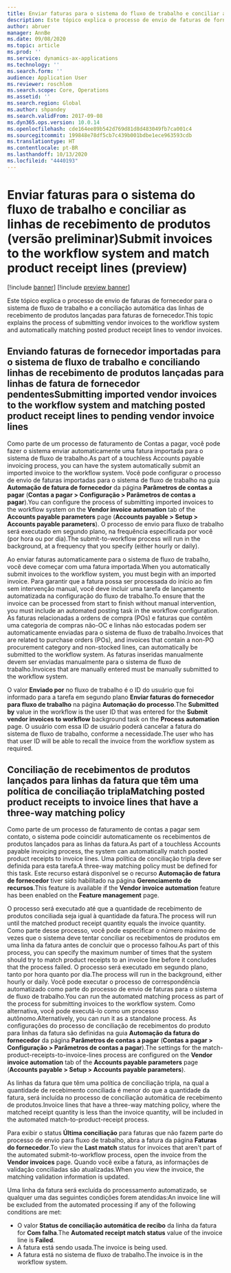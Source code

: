 ```yaml
---
title: Enviar faturas para o sistema do fluxo de trabalho e conciliar as linhas de recebimento de produtos (versão preliminar)
description: Este tópico explica o processo de envio de faturas de fornecedor para o sistema de fluxo de trabalho e a conciliação automática das linhas de recebimento de produtos lançadas para faturas de fornecedor.
author: abruer
manager: AnnBe
ms.date: 09/08/2020
ms.topic: article
ms.prod: ''
ms.service: dynamics-ax-applications
ms.technology: ''
ms.search.form: ''
audience: Application User
ms.reviewer: roschlom
ms.search.scope: Core, Operations
ms.assetid: ''
ms.search.region: Global
ms.author: shpandey
ms.search.validFrom: 2017-09-08
ms.dyn365.ops.version: 10.0.14
ms.openlocfilehash: cde164ee89b542d769d81d8d483049fb7ca001c4
ms.sourcegitcommit: 199848e78df5cb7c439b001bdbe1ece963593cdb
ms.translationtype: HT
ms.contentlocale: pt-BR
ms.lasthandoff: 10/13/2020
ms.locfileid: "4440193"
---
```

# <a name="submit-invoices-to-the-workflow-system-and-match-product-receipt-lines-preview"></a><span data-ttu-id="89f0a-103">Enviar faturas para o sistema do fluxo de trabalho e conciliar as linhas de recebimento de produtos (versão preliminar)</span><span class="sxs-lookup"><span data-stu-id="89f0a-103">Submit invoices to the workflow system and match product receipt lines (preview)</span></span>

[!include [banner](../includes/banner.md)]
[!include [preview banner](../includes/preview-banner.md)]

<span data-ttu-id="89f0a-104">Este tópico explica o processo de envio de faturas de fornecedor para o sistema de fluxo de trabalho e a conciliação automática das linhas de recebimento de produtos lançadas para faturas de fornecedor.</span><span class="sxs-lookup"><span data-stu-id="89f0a-104">This topic explains the process of submitting vendor invoices to the workflow system and automatically matching posted product receipt lines to vendor invoices.</span></span>

## <a name="submitting-imported-vendor-invoices-to-the-workflow-system-and-matching-posted-product-receipt-lines-to-pending-vendor-invoice-lines"></a><span data-ttu-id="89f0a-105">Enviando faturas de fornecedor importadas para o sistema de fluxo de trabalho e conciliando linhas de recebimento de produtos lançadas para linhas de fatura de fornecedor pendentes</span><span class="sxs-lookup"><span data-stu-id="89f0a-105">Submitting imported vendor invoices to the workflow system and matching posted product receipt lines to pending vendor invoice lines</span></span>

<span data-ttu-id="89f0a-106">Como parte de um processo de faturamento de Contas a pagar, você pode fazer o sistema enviar automaticamente uma fatura importada para o sistema de fluxo de trabalho.</span><span class="sxs-lookup"><span data-stu-id="89f0a-106">As part of a touchless Accounts payable invoicing process, you can have the system automatically submit an imported invoice to the workflow system.</span></span> <span data-ttu-id="89f0a-107">Você pode configurar o processo de envio de faturas importadas para o sistema de fluxo de trabalho na guia **Automação de fatura de fornecedor** da página **Parâmetros de contas a pagar** (**Contas a pagar \> Configuração \> Parâmetros de contas a pagar**).</span><span class="sxs-lookup"><span data-stu-id="89f0a-107">You can configure the process of submitting imported invoices to the workflow system on the **Vendor invoice automation** tab of the **Accounts payable parameters** page (**Accounts payable \> Setup \> Accounts payable parameters**).</span></span> <span data-ttu-id="89f0a-108">O processo de envio para fluxo de trabalho será executado em segundo plano, na frequência especificada por você (por hora ou por dia).</span><span class="sxs-lookup"><span data-stu-id="89f0a-108">The submit-to-workflow process will run in the background, at a frequency that you specify (either hourly or daily).</span></span>

<span data-ttu-id="89f0a-109">Ao enviar faturas automaticamente para o sistema de fluxo de trabalho, você deve começar com uma fatura importada.</span><span class="sxs-lookup"><span data-stu-id="89f0a-109">When you automatically submit invoices to the workflow system, you must begin with an imported invoice.</span></span> <span data-ttu-id="89f0a-110">Para garantir que a fatura possa ser processada do início ao fim sem intervenção manual, você deve incluir uma tarefa de lançamento automatizada na configuração do fluxo de trabalho.</span><span class="sxs-lookup"><span data-stu-id="89f0a-110">To ensure that the invoice can be processed from start to finish without manual intervention, you must include an automated posting task in the workflow configuration.</span></span> <span data-ttu-id="89f0a-111">As faturas relacionadas a ordens de compra (POs) e faturas que contêm uma categoria de compras não-OC e linhas não estocadas podem ser automaticamente enviadas para o sistema de fluxo de trabalho.</span><span class="sxs-lookup"><span data-stu-id="89f0a-111">Invoices that are related to purchase orders (POs), and invoices that contain a non-PO procurement category and non-stocked lines, can automatically be submitted to the workflow system.</span></span> <span data-ttu-id="89f0a-112">As faturas inseridas manualmente devem ser enviadas manualmente para o sistema de fluxo de trabalho.</span><span class="sxs-lookup"><span data-stu-id="89f0a-112">Invoices that are manually entered must be manually submitted to the workflow system.</span></span>

<span data-ttu-id="89f0a-113">O valor **Enviado por** no fluxo de trabalho é o ID do usuário que foi informado para a tarefa em segundo plano **Enviar faturas do fornecedor para fluxo de trabalho** na página **Automação do processo**.</span><span class="sxs-lookup"><span data-stu-id="89f0a-113">The **Submitted by** value in the workflow is the user ID that was entered for the **Submit vendor invoices to workflow** background task on the **Process automation** page.</span></span> <span data-ttu-id="89f0a-114">O usuário com essa ID de usuário poderá cancelar a fatura do sistema de fluxo de trabalho, conforme a necessidade.</span><span class="sxs-lookup"><span data-stu-id="89f0a-114">The user who has that user ID will be able to recall the invoice from the workflow system as required.</span></span>

## <a name="matching-posted-product-receipts-to-invoice-lines-that-have-a-three-way-matching-policy"></a><span data-ttu-id="89f0a-115">Conciliação de recebimentos de produtos lançados para linhas da fatura que têm uma política de conciliação tripla</span><span class="sxs-lookup"><span data-stu-id="89f0a-115">Matching posted product receipts to invoice lines that have a three-way matching policy</span></span>

<span data-ttu-id="89f0a-116">Como parte de um processo de faturamento de contas a pagar sem contato, o sistema pode coincidir automaticamente os recebimentos de produtos lançados para as linhas da fatura.</span><span class="sxs-lookup"><span data-stu-id="89f0a-116">As part of a touchless Accounts payable invoicing process, the system can automatically match posted product receipts to invoice lines.</span></span> <span data-ttu-id="89f0a-117">Uma política de conciliação tripla deve ser definida para esta tarefa.</span><span class="sxs-lookup"><span data-stu-id="89f0a-117">A three-way matching policy must be defined for this task.</span></span> <span data-ttu-id="89f0a-118">Este recurso estará disponível se o recurso **Automação de fatura de fornecedor** tiver sido habilitado na página **Gerenciamento de recursos**.</span><span class="sxs-lookup"><span data-stu-id="89f0a-118">This feature is available if the **Vendor invoice automation** feature has been enabled on the **Feature management** page.</span></span>

<span data-ttu-id="89f0a-119">O processo será executado até que a quantidade de recebimento de produtos conciliada seja igual à quantidade da fatura.</span><span class="sxs-lookup"><span data-stu-id="89f0a-119">The process will run until the matched product receipt quantity equals the invoice quantity.</span></span> <span data-ttu-id="89f0a-120">Como parte desse processo, você pode especificar o número máximo de vezes que o sistema deve tentar conciliar os recebimentos de produtos em uma linha da fatura antes de concluir que o processo falhou.</span><span class="sxs-lookup"><span data-stu-id="89f0a-120">As part of this process, you can specify the maximum number of times that the system should try to match product receipts to an invoice line before it concludes that the process failed.</span></span> <span data-ttu-id="89f0a-121">O processo será executado em segundo plano, tanto por hora quanto por dia.</span><span class="sxs-lookup"><span data-stu-id="89f0a-121">The process will run in the background, either hourly or daily.</span></span> <span data-ttu-id="89f0a-122">Você pode executar o processo de correspondência automatizado como parte do processo de envio de faturas para o sistema de fluxo de trabalho.</span><span class="sxs-lookup"><span data-stu-id="89f0a-122">You can run the automated matching process as part of the process for submitting invoices to the workflow system.</span></span> <span data-ttu-id="89f0a-123">Como alternativa, você pode executá-lo como um processo autônomo.</span><span class="sxs-lookup"><span data-stu-id="89f0a-123">Alternatively, you can run it as a standalone process.</span></span> <span data-ttu-id="89f0a-124">As configurações do processo de conciliação de recebimentos do produto para linhas da fatura são definidas na guia **Automação da fatura do fornecedor** da página **Parâmetros de contas a pagar** (**Contas a pagar \> Configuração \> Parâmetros de contas a pagar**).</span><span class="sxs-lookup"><span data-stu-id="89f0a-124">The settings for the match-product-receipts-to-invoice-lines process are configured on the **Vendor invoice automation** tab of the **Accounts payable parameters** page (**Accounts payable \> Setup \> Accounts payable parameters**).</span></span>

<span data-ttu-id="89f0a-125">As linhas da fatura que têm uma política de conciliação tripla, na qual a quantidade de recebimento conciliada é menor do que a quantidade da fatura, será incluída no processo de conciliação automática de recebimento de produtos.</span><span class="sxs-lookup"><span data-stu-id="89f0a-125">Invoice lines that have a three-way matching policy, where the matched receipt quantity is less than the invoice quantity, will be included in the automated match-to-product-receipt process.</span></span>

<span data-ttu-id="89f0a-126">Para exibir o status **Última conciliação** para faturas que não fazem parte do processo de envio para fluxo de trabalho, abra a fatura da página **Faturas do fornecedor**.</span><span class="sxs-lookup"><span data-stu-id="89f0a-126">To view the **Last match** status for invoices that aren't part of the automated submit-to-workflow process, open the invoice from the **Vendor invoices** page.</span></span> <span data-ttu-id="89f0a-127">Quando você exibe a fatura, as informações de validação conciliadas são atualizadas.</span><span class="sxs-lookup"><span data-stu-id="89f0a-127">When you view the invoice, the matching validation information is updated.</span></span>

<span data-ttu-id="89f0a-128">Uma linha da fatura será excluída do processamento automatizado, se qualquer uma das seguintes condições forem atendidas:</span><span class="sxs-lookup"><span data-stu-id="89f0a-128">An invoice line will be excluded from the automated processing if any of the following conditions are met:</span></span>

- <span data-ttu-id="89f0a-129">O valor **Status de conciliação automática de recibo** da linha da fatura for **Com falha**.</span><span class="sxs-lookup"><span data-stu-id="89f0a-129">The **Automated receipt match status** value of the invoice line is **Failed**.</span></span>
- <span data-ttu-id="89f0a-130">A fatura está sendo usada.</span><span class="sxs-lookup"><span data-stu-id="89f0a-130">The invoice is being used.</span></span>
- <span data-ttu-id="89f0a-131">A fatura está no sistema de fluxo de trabalho.</span><span class="sxs-lookup"><span data-stu-id="89f0a-131">The invoice is in the workflow system.</span></span>
